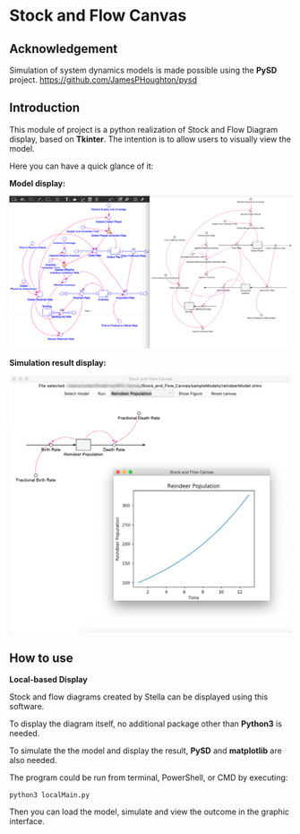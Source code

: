# Stock and Flow Canvas

## Acknowledgement

Simulation of system dynamics models is made possible using the **PySD** project.
https://github.com/JamesPHoughton/pysd

## Introduction

This module of project is a python realization of Stock and Flow Diagram display, based on **Tkinter**.
The intention is to allow users to visually view the model.

Here you can have a quick glance of it:

**Model display:**

![ScreenShot](../../screenshots/screenShot_02.png)

**Simulation result display:**

![ScreenShot](../../screenshots/screenShot_04.png)

## How to use

**Local-based Display**

Stock and flow diagrams created by Stella can be displayed using this software.

To display the diagram itself, no additional package other than **Python3** is needed.

To simulate the the model and display the result, **PySD** and **matplotlib** are also needed.

The program could be run from terminal, PowerShell, or CMD by executing:

```
python3 localMain.py
```

Then you can load the model, simulate and view the outcome in the graphic interface.
